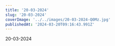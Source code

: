 ```yaml
---
title: '20-03-2024'
slug: '20-03-2024'
coverImage: '../../images/20-03-2024-Q0Mz.jpg'
publishedAt: '2024-03-20T09:16:43.991Z'
---
```


20-03-2024